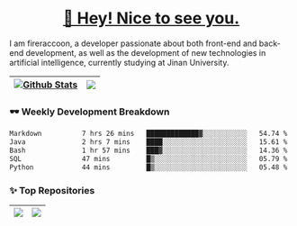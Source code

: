 <h1 align="center"><a href="https://blog.raccooncc.top">👋 Hey! Nice to see you.</a></h1>

I am fireraccoon, a developer passionate about both front-end and back-end development, as well as the development of new technologies in artificial intelligence, currently studying at Jinan University.

| <a href="#"><img src="https://github-readme-stats.raccooncc.top/api?username=fireraccoon&show_icons=true&include_all_commits=true&theme=buefy&hide_border=true" alt="Github Stats" /></a> | <a href="#"><img src="https://github-readme-stats.raccooncc.top/api/top-langs/?username=fireraccoon&layout=compact&theme=buefy&hide_border=true" /></a> |
| --- | --- |

### 🕶 Weekly Development Breakdown

<!--START_SECTION:waka-->

```txt
Markdown          7 hrs 26 mins   █████████████▓░░░░░░░░░░░   54.74 %
Java              2 hrs 7 mins    ████░░░░░░░░░░░░░░░░░░░░░   15.61 %
Bash              1 hr 57 mins    ███▓░░░░░░░░░░░░░░░░░░░░░   14.36 %
SQL               47 mins         █▒░░░░░░░░░░░░░░░░░░░░░░░   05.79 %
Python            44 mins         █▒░░░░░░░░░░░░░░░░░░░░░░░   05.48 %
```

<!--END_SECTION:waka-->

### ✨ Top Repositories

| <a href="https://github.com/fireraccoon/AdvVis-CNN"><img src="https://github-readme-stats.raccooncc.top/api/pin/?username=fireraccoon&repo=AdvVis-CNN&theme=buefy&hide_border=true" /></a> | <a href="https://github.com/fireraccoon/leetcode-solutions"><img src="https://github-readme-stats.raccooncc.top/api/pin/?username=fireraccoon&repo=leetcode-solutions&theme=buefy&hide_border=true" /></a> |
| --- | --- |
